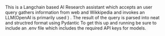 This is a Langchain based AI Research assistant which accepts an user query gathers information from web and Wikkipedia and invokes an LLM(OpenAI is primarily used ) . 
The result of the query is parsed into neat and structred format using Pydantic
To get this up and running be sure to include an .env file which includes the required API keys for models.  
